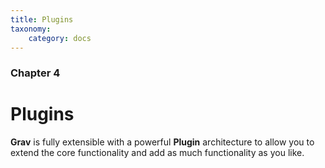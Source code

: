 ```yaml
---
title: Plugins
taxonomy:
    category: docs
---
```


### Chapter 4

# Plugins

**Grav** is fully extensible with a powerful **Plugin** architecture to allow you to extend the core functionality and add as much functionality as you like. 

